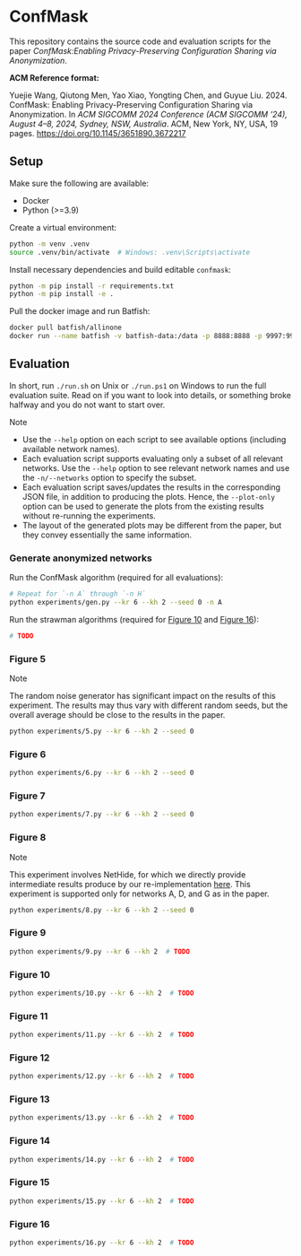 # ConfMask

This repository contains the source code and evaluation scripts for the paper
*ConfMask:Enabling Privacy-Preserving Configuration Sharing via Anonymization*.

**ACM Reference format:**

Yuejie Wang, Qiutong Men, Yao Xiao, Yongting Chen, and Guyue Liu. 2024. ConfMask:
Enabling Privacy-Preserving Configuration Sharing via Anonymization. In
*ACM SIGCOMM 2024 Conference (ACM SIGCOMM ’24), August 4–8, 2024, Sydney, NSW, Australia*.
ACM, New York, NY, USA, 19 pages. https://doi.org/10.1145/3651890.3672217

## Setup

Make sure the following are available:

- Docker
- Python (>=3.9)

Create a virtual environment:

```bash
python -m venv .venv
source .venv/bin/activate  # Windows: .venv\Scripts\activate
```

Install necessary dependencies and build editable `confmask`:

```bash
python -m pip install -r requirements.txt
python -m pip install -e .
```

Pull the docker image and run Batfish:

```bash
docker pull batfish/allinone
docker run --name batfish -v batfish-data:/data -p 8888:8888 -p 9997:9997 -p 9996:9996 batfish/allinone
```

## Evaluation

In short, run `./run.sh` on Unix or `./run.ps1` on Windows to run the full evaluation
suite. Read on if you want to look into details, or something broke halfway and you do
not want to start over.

> [!NOTE]
> - Use the `--help` option on each script to see available options (including available
>   network names).
> - Each evaluation script supports evaluating only a subset of all relevant networks.
>   Use the `--help` option to see relevant network names and use the `-n/--networks`
>   option to specify the subset.
> - Each evaluation script saves/updates the results in the corresponding JSON file, in
>   addition to producing the plots. Hence, the `--plot-only` option can be used to
>   generate the plots from the existing results without re-running the experiments.
> - The layout of the generated plots may be different from the paper, but they convey
>   essentially the same information.

### Generate anonymized networks

Run the ConfMask algorithm (required for all evaluations):

```bash
# Repeat for `-n A` through `-n H`
python experiments/gen.py --kr 6 --kh 2 --seed 0 -n A
```

Run the strawman algorithms (required for [Figure 10](#figure-10) and
[Figure 16](#figure-16)):

```bash
# TODO
```

### Figure 5

> [!NOTE]
> The random noise generator has significant impact on the results of this experiment.
> The results may thus vary with different random seeds, but the overall average should
> be close to the results in the paper.

```bash
python experiments/5.py --kr 6 --kh 2 --seed 0
```

### Figure 6

```bash
python experiments/6.py --kr 6 --kh 2 --seed 0
```

### Figure 7

```bash
python experiments/7.py --kr 6 --kh 2 --seed 0
```

### Figure 8

> [!NOTE]
> This experiment involves NetHide, for which we directly provide intermediate results
> produce by our re-implementation [here](./confmask/nethide.py). This experiment is
> supported only for networks A, D, and G as in the paper.

```bash
python experiments/8.py --kr 6 --kh 2 --seed 0
```

### Figure 9

```bash
python experiments/9.py --kr 6 --kh 2  # TODO
```

### Figure 10

```bash
python experiments/10.py --kr 6 --kh 2  # TODO
```

### Figure 11

```bash
python experiments/11.py --kr 6 --kh 2  # TODO
```

### Figure 12

```bash
python experiments/12.py --kr 6 --kh 2  # TODO
```

### Figure 13

```bash
python experiments/13.py --kr 6 --kh 2  # TODO
```

### Figure 14

```bash
python experiments/14.py --kr 6 --kh 2  # TODO
```

### Figure 15

```bash
python experiments/15.py --kr 6 --kh 2  # TODO
```

### Figure 16

```bash
python experiments/16.py --kr 6 --kh 2  # TODO
```

